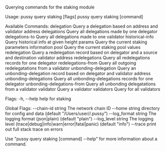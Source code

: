 Querying commands for the staking module

Usage:
  pussy query staking [flags]
  pussy query staking [command]

Available Commands:
  delegation                 Query a delegation based on address and validator address
  delegations                Query all delegations made by one delegator
  delegations-to             Query all delegations made to one validator
  historical-info            Query historical info at given height
  params                     Query the current staking parameters information
  pool                       Query the current staking pool values
  redelegation               Query a redelegation record based on delegator and a source and destination validator address
  redelegations              Query all redelegations records for one delegator
  redelegations-from         Query all outgoing redelegatations from a validator
  unbonding-delegation       Query an unbonding-delegation record based on delegator and validator address
  unbonding-delegations      Query all unbonding-delegations records for one delegator
  unbonding-delegations-from Query all unbonding delegatations from a validator
  validator                  Query a validator
  validators                 Query for all validators

Flags:
  -h, --help   help for staking

Global Flags:
      --chain-id string     The network chain ID
      --home string         directory for config and data (default "/Users/user//.pussy")
      --log_format string   The logging format (json|plain) (default "plain")
      --log_level string    The logging level (trace|debug|info|warn|error|fatal|panic) (default "info")
      --trace               print out full stack trace on errors

Use "pussy query staking [command] --help" for more information about a command.
